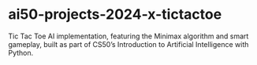 # ai50-projects-2024-x-tictactoe
Tic Tac Toe AI implementation, featuring the Minimax algorithm and smart gameplay, built as part of CS50’s Introduction to Artificial Intelligence with Python.
